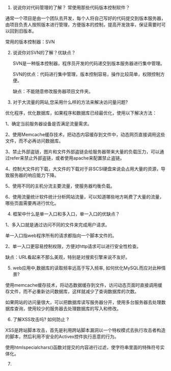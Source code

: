 1.  说说你对代码管理的了解？ 常使用那些代码版本控制软件？

   通常一个项目是由一个团队去开发，每个人将自己写好的代码提交到版本服务器，由项目负责人按照版本进行管理，方便版本的控制，提高开发效率，保证需要时可以回到旧版本。

   常用的版本控制器：SVN

2. 说说你对SVN的了解？优缺点？

   SVN是一种版本控制器，程序员开发的代码递交到版本服务器进行集中管理。

   SVN的优点：代码进行集中管理，版本控制容易，操作比较简单，权限控制方便。

   缺点：不能随意修改服务器项目文件夹。

3.   对于大流量的网站,您采用什么样的方法来解决访问量问题?

   优化程序，优化数据库，如果程序和数据库已经最优化，使用以下解决方法：

   1、确定当前服务器设备是否满足流量需求。

   2、使用Memcache缓存技术，把动态内容缓存到文件中，动态网页直接调用这些文件，而不必再访问数据库。

   3、禁止外部盗链，图片和文件外部盗链会给服务器带来大量的负载压力，可以通过refer来禁止外部盗链，或者使用apache来配置禁止盗链。

   4、控制大文件的下载，大文件的下载对于非SCSI硬盘来说会占用大量的资源，导致服务器的响应能力下降。

   5、使用不同的主机分流主要流量，使服务器均衡负载。

   6、使用流量统计软件统计分析网站流量，可以知道哪些地方耗费了大量的流量，哪些页面需要再进行优化。

4.   框架中什么是单一入口和多入口，单一入口的优缺点？

   1、多入口就是通过访问不同的文件来完成用户请求。

   单一入口指web程序所有的请求都指向一个脚本文件的。

   2、单一入口更容易控制权限，方便对http请求可以进行安全性检查。

   缺点：URL看起来不那么美观，特别是对搜索引擎来说不友好。

5.    web应用中,数据库的读取频率远高于写入频率, 如何优化MySQL而应对此种情景?

   使用memcache缓存技术，将动态数据缓存到文件，访问动态页面时直接调用缓存文件，而不必重新访问数据库，这样就减少了查询数据库的次数。

   如果网站的访问量很大，可以把数据库读写服务器分开，使用多台服务器去处理数据库查询，使用较少的服务器去处理数据库的写入和修改。
   
6.    了解XSS攻击吗? 如何防止 ?

   XSS是跨站脚本攻击，首先是利用跨站脚本漏洞以一个特权模式去执行攻击者构造的脚本，然后利用不安全的Activex控件执行恶意的行为。

   使用htmlspecialchars()函数对提交的内容进行过滤，使字符串里面的特殊符号实体化。

7.  